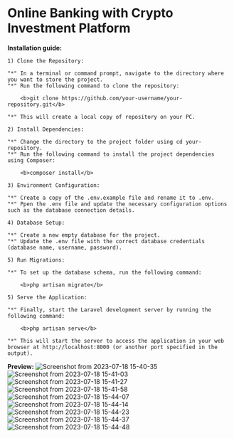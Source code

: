 # Online Banking with Crypto Investment Platform

 <b>Installation guide:</b>

    1) Clone the Repository:

    "*" In a terminal or command prompt, navigate to the directory where you want to store the project.
    "*" Run the following command to clone the repository:
    
        <b>git clone https://github.com/your-username/your-repository.git</b>

    "*" This will create a local copy of repository on your PC.
    
    2) Install Dependencies:

    "*" Change the directory to the project folder using cd your-repository.
    "*" Run the following command to install the project dependencies using Composer:

        <b>composer install</b>
        
    3) Environment Configuration:

    "*" Create a copy of the .env.example file and rename it to .env.
    "*" Ppen the .env file and update the necessary configuration options such as the database connection details.
    
    4) Database Setup:

    "*" Create a new empty database for the project.
    "*" Update the .env file with the correct database credentials (database name, username, password).
    
    5) Run Migrations:

    "*" To set up the database schema, run the following command:

        <b>php artisan migrate</b>

    5) Serve the Application:

    "*" Finally, start the Laravel development server by running the following command:

        <b>php artisan serve</b>

    "*" This will start the server to access the application in your web browser at http://localhost:8000 (or another port specified in the output).  

<b>Preview:</b>
![Screenshot from 2023-07-18 15-40-35](https://github.com/rncs92/OLBProject/assets/123461096/9bd773ce-c8a9-46f5-a72c-55c4cc6cb030)
![Screenshot from 2023-07-18 15-41-03](https://github.com/rncs92/OLBProject/assets/123461096/7331dc58-e4ee-4e21-ad56-61113672f060)
![Screenshot from 2023-07-18 15-41-27](https://github.com/rncs92/OLBProject/assets/123461096/6452a900-82fa-4efa-911c-e440e94cb676)
![Screenshot from 2023-07-18 15-41-58](https://github.com/rncs92/OLBProject/assets/123461096/8bbf4d71-4bed-4569-9e53-bd0b11b0ffc0)
![Screenshot from 2023-07-18 15-44-07](https://github.com/rncs92/OLBProject/assets/123461096/a0e3b94c-c82f-4cbd-850e-920725aeb19d)
![Screenshot from 2023-07-18 15-44-14](https://github.com/rncs92/OLBProject/assets/123461096/b8646b39-81b5-4635-97eb-539d0a8c7654)
![Screenshot from 2023-07-18 15-44-23](https://github.com/rncs92/OLBProject/assets/123461096/1e72726a-1fad-45de-a8c8-7db9d4c71387)
![Screenshot from 2023-07-18 15-44-37](https://github.com/rncs92/OLBProject/assets/123461096/b5132ed1-f0af-4482-b974-b10447906922)
![Screenshot from 2023-07-18 15-44-48](https://github.com/rncs92/OLBProject/assets/123461096/15f898cf-c385-465e-820d-505fdfdc93dc)

